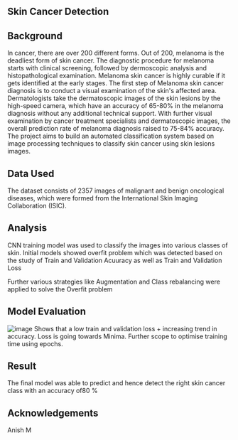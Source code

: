 ## Skin Cancer Detection


## Background
In cancer, there are over 200 different forms. Out of 200, melanoma is the deadliest form of skin cancer. The diagnostic procedure for melanoma starts with clinical screening, followed by dermoscopic analysis and histopathological examination. Melanoma skin cancer is highly curable if it gets identified at the early stages. The first step of Melanoma skin cancer diagnosis is to conduct a visual examination of the skin's affected area. Dermatologists take the dermatoscopic images of the skin lesions by the high-speed camera, which have an accuracy of 65-80% in the melanoma diagnosis without any additional technical support. With further visual examination by cancer treatment specialists and dermatoscopic images, the overall prediction rate of melanoma diagnosis raised to 75-84% accuracy. The project aims to build an automated classification system based on image processing techniques to classify skin cancer using skin lesions images.

## Data Used
The dataset consists of 2357 images of malignant and benign oncological diseases, which were formed from the International Skin Imaging Collaboration (ISIC).

## Analysis
CNN training model was used to classify the images into various classes of skin.
Initial models showed overfit problem which was detected based on the study of Train and Validation Acuuracy as well as Train and Validation Loss

Further various strategies like Augmentation and Class rebalancing were applied to solve the Overfit problem

## Model Evaluation
![image](https://github.com/aloksxn/Skin_cancer_case_study/assets/119478319/e376268e-bd91-4732-a35f-b780ed820fdd)
Shows that a low train and validation loss + increasing trend in accuracy. Loss is going towards Minima.
Further scope to optimise training time using epochs.

## Result
The final model was able to predict and hence detect the right skin cancer class with an accuracy of80 %




## Acknowledgements
Anish M
